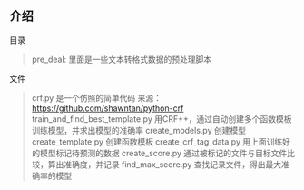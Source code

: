 介绍
-------

目录
> pre_deal: 里面是一些文本转格式数据的预处理脚本

文件
> crf.py 是一个仿照的简单代码 来源：https://github.com/shawntan/python-crf
> train_and_find_best_template.py  用CRF++，通过自动创建多个函数模板训练模型，并求出模型的准确率
> create_models.py 创建模型
> create_template.py 创建函数模板
> create_crf_tag_data.py 用上面训练好的模型标记待预测的数据
> create_score.py 通过被标记的文件与目标文件比较，算出准确度，并记录
> find_max_score.py 查找记录文件，得出最大准确率的模型
